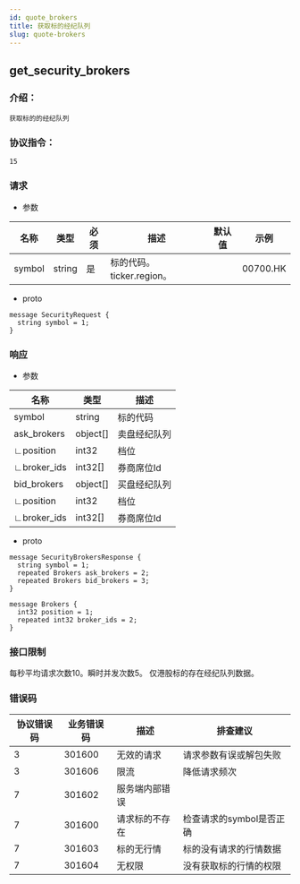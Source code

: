 ```yaml
---
id: quote_brokers
title: 获取标的经纪队列
slug: quote-brokers
---
```


## get_security_brokers

### 介绍：
    获取标的的经纪队列
### 协议指令：
    15
### 请求
* 参数

| 名称 | 类型   | 必须  | 描述      |  默认值  |  示例   |
|-------|-------|-----|---------|-----|----|
| symbol | string   | 是  | 标的代码。ticker.region。  | | 00700.HK|

* proto
```
message SecurityRequest {
  string symbol = 1;
}
```
### 响应
* 参数

| 名称 | 类型   | 描述  | 
|-------|-------|-----|
|symbol|string|标的代码|
|ask_brokers|object[]|卖盘经纪队列|
|∟position|int32|档位|
|∟broker_ids|int32[]|券商席位Id|
|bid_brokers|object[]|买盘经纪队列|
|∟position|int32|档位|
|∟broker_ids|int32[]|券商席位Id|

* proto
```
message SecurityBrokersResponse {
  string symbol = 1;
  repeated Brokers ask_brokers = 2;
  repeated Brokers bid_brokers = 3;
}

message Brokers {
  int32 position = 1;
  repeated int32 broker_ids = 2;
}
```
### 接口限制
每秒平均请求次数10。瞬时并发次数5。
仅港股标的存在经纪队列数据。

### 错误码

| 协议错误码 | 业务错误码   | 描述  | 排查建议|
|-------|-------|-----|----|
|3 | 301600| 无效的请求|请求参数有误或解包失败|
|3 | 301606| 限流|降低请求频次|
|7 | 301602| 服务端内部错误||
|7 | 301600| 请求标的不存在|检查请求的symbol是否正确|
|7 | 301603| 标的无行情|标的没有请求的行情数据|
|7 | 301604| 无权限|没有获取标的行情的权限|


